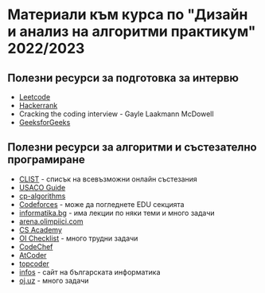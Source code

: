 # Материали към курса по "Дизайн и анализ на алгоритми практикум" 2022/2023 

## Полезни ресурси за подготовка за интервю
- [Leetcode](https://leetcode.com/) 
- [Hackerrank](https://www.hackerrank.com/)
- Cracking the coding interview - Gayle Laakmann McDowell
- [GeeksforGeeks](https://www.geeksforgeeks.org/)

## Полезни ресурси за алгоритми и състезателно програмиране
- [CLIST](https://clist.by/) - списък на всевъзможни онлайн състезания
- [USACO Guide](https://usaco.guide/)
- [cp-algorithms](https://cp-algorithms.com/)
- [Codeforces](https://codeforces.com/) - може да погледнете EDU секцията
- [informatika.bg](http://www.informatika.bg/) - има лекции по няки теми и много задачи
- [arena.olimpiici.com](https://arena.olimpiici.com/#/)
- [CS Academy](https://csacademy.com/)
- [OI Checklist](https://oichecklist.pythonanywhere.com/) - много трудни задачи
- [CodeChef](https://www.codechef.com/)
- [AtCoder](https://atcoder.jp/)
- [topcoder](https://www.topcoder.com/)
- [infos](https://infos.infosbg.com/) - сайт на българската информатика
- [oj.uz](https://oj.uz/) - много задачи
